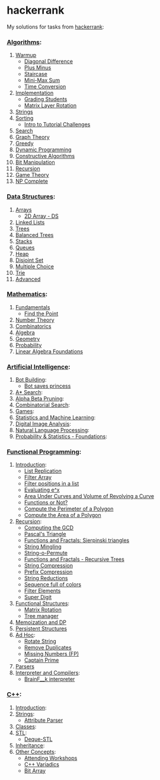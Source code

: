 # hackerrank
My solutions for tasks from [hackerrank](https://www.hackerrank.com/):
### [Algorithms](https://www.hackerrank.com/domains/algorithms):
1. [Warmup](https://www.hackerrank.com/domains/algorithms/warmup)
   * [Diagonal Difference](https://www.hackerrank.com/challenges/diagonal-difference)
   * [Plus Minus](https://www.hackerrank.com/challenges/plus-minus)
   * [Staircase](https://www.hackerrank.com/challenges/staircase)
   * [Mini-Max Sum](https://www.hackerrank.com/challenges/mini-max-sum)
   * [Time Conversion](https://www.hackerrank.com/challenges/time-conversion)
2. [Implementation](https://www.hackerrank.com/domains/algorithms/implementation)
   * [Grading Students](https://www.hackerrank.com/challenges/grading)
   * [Matrix Layer Rotation](https://www.hackerrank.com/challenges/matrix-rotation-algo)
3. [Strings](https://www.hackerrank.com/domains/algorithms/strings)
4. [Sorting](https://www.hackerrank.com/domains/algorithms/arrays-and-sorting)
   * [Intro to Tutorial Challenges](https://www.hackerrank.com/challenges/tutorial-intro)
5. [Search](https://www.hackerrank.com/domains/algorithms/search)
6. [Graph Theory](https://www.hackerrank.com/domains/algorithms/graph-theory)
7. [Greedy](https://www.hackerrank.com/domains/algorithms/greedy)
8. [Dynamic Programming](https://www.hackerrank.com/domains/algorithms/dynamic-programming)
9. [Constructive Algorithms](https://www.hackerrank.com/domains/algorithms/constructive-algorithms)
10. [Bit Manipulation](https://www.hackerrank.com/domains/algorithms/bit-manipulation)
11. [Recursion](https://www.hackerrank.com/domains/algorithms/recursion)
12. [Game Theory](https://www.hackerrank.com/domains/algorithms/game-theory)
13. [NP Complete](https://www.hackerrank.com/domains/algorithms/np-complete-problems)

### [Data Structures](https://www.hackerrank.com/domains/data-structures):
1. [Arrays](https://www.hackerrank.com/domains/data-structures/arrays)
   * [2D Array - DS](https://www.hackerrank.com/challenges/2d-array)
2. [Linked Lists](https://www.hackerrank.com/domains/data-structures/linked-lists)
3. [Trees](https://www.hackerrank.com/domains/data-structures/trees)
4. [Balanced Trees](https://www.hackerrank.com/domains/data-structures/balanced-trees)
5. [Stacks](https://www.hackerrank.com/domains/data-structures/stacks)
6. [Queues](https://www.hackerrank.com/domains/data-structures/queues)
7. [Heap](https://www.hackerrank.com/domains/data-structures/heap)
8. [Disjoint Set](https://www.hackerrank.com/domains/data-structures/disjoint-set)
9. [Multiple Choice](https://www.hackerrank.com/domains/data-structures/multiple-choice)
10. [Trie](https://www.hackerrank.com/domains/data-structures/trie)
11. [Advanced](https://www.hackerrank.com/domains/data-structures/data-structures)

### [Mathematics](https://www.hackerrank.com/domains/mathematics):
1. [Fundamentals](https://www.hackerrank.com/domains/mathematics/fundamentals)
   * [Find the Point](https://www.hackerrank.com/challenges/find-point)
2. [Number Theory](https://www.hackerrank.com/domains/mathematics/number-theory)
3. [Combinatorics](https://www.hackerrank.com/domains/mathematics/combinatorics)
4. [Algebra](https://www.hackerrank.com/domains/mathematics/algebra)
5. [Geometry](https://www.hackerrank.com/domains/mathematics/geometry)
6. [Probability](https://www.hackerrank.com/domains/mathematics/probability)
7. [Linear Algebra Foundations](https://www.hackerrank.com/domains/mathematics/linear-algebra-foundations)

### [Artificial Intelligence](https://www.hackerrank.com/domains/ai):
1. [Bot Building](https://www.hackerrank.com/domains/ai/introduction):
   * [Bot saves princess](https://www.hackerrank.com/challenges/saveprincess)
2. [A* Search](https://www.hackerrank.com/domains/ai/astar-search):
3. [Alpha Beta Pruning](https://www.hackerrank.com/domains/ai/alpha-beta-pruning):
4. [Combinatorial Search](https://www.hackerrank.com/domains/ai/combinatorial-search-theory):
5. [Games](https://www.hackerrank.com/domains/ai/richman-games):
6. [Statistics and Machine Learning](https://www.hackerrank.com/domains/ai/machine-learning):
7. [Digital Image Analysis](https://www.hackerrank.com/domains/ai/image-analysis):
8. [Natural Language Processing](https://www.hackerrank.com/domains/ai/nlp):
9. [Probability & Statistics - Foundations](https://www.hackerrank.com/domains/ai/statistics-foundations):

### [Functional Programming](https://www.hackerrank.com/domains/fp):
1. [Introduction](https://www.hackerrank.com/domains/fp/intro):
   * [List Replication](https://www.hackerrank.com/challenges/fp-list-replication)
   * [Filter Array](https://www.hackerrank.com/challenges/fp-filter-array)
   * [Filter positions in a list](https://www.hackerrank.com/challenges/fp-filter-positions-in-a-list)
   * [Evaluating e^x](https://www.hackerrank.com/challenges/eval-ex)
   * [Area Under Curves and Volume of Revolving a Curve](https://www.hackerrank.com/challenges/area-under-curves-and-volume-of-revolving-a-curv)
   * [Functions or Not?](https://www.hackerrank.com/challenges/functions-or-not)
   * [Compute the Perimeter of a Polygon](https://www.hackerrank.com/challenges/lambda-march-compute-the-perimeter-of-a-polygon)
   * [Compute the Area of a Polygon](https://www.hackerrank.com/challenges/lambda-march-compute-the-area-of-a-polygon)
2. [Recursion](https://www.hackerrank.com/domains/fp/recursion):
   * [Computing the GCD](https://www.hackerrank.com/challenges/functional-programming-warmups-in-recursion---gcd)
   * [Pascal's Triangle](https://www.hackerrank.com/challenges/pascals-triangle)
   * [Functions and Fractals: Sierpinski triangles](https://www.hackerrank.com/challenges/functions-and-fractals-sierpinski-triangles)
   * [String Mingling](https://www.hackerrank.com/challenges/string-mingling)
   * [String-o-Permute](https://www.hackerrank.com/challenges/string-o-permute)
   * [Functions and Fractals - Recursive Trees](https://www.hackerrank.com/challenges/fractal-trees)
   * [String Compression](https://www.hackerrank.com/challenges/string-compression)
   * [Prefix Compression](https://www.hackerrank.com/challenges/prefix-compression)
   * [String Reductions](https://www.hackerrank.com/challenges/string-reductions)
   * [Sequence full of colors](https://www.hackerrank.com/challenges/sequence-full-of-colors)
   * [Filter Elements](https://www.hackerrank.com/challenges/filter-elements)
   * [Super Digit](https://www.hackerrank.com/challenges/super-digit)
3. [Functional Structures](https://www.hackerrank.com/domains/fp/ds):
   * [Matrix Rotation](https://www.hackerrank.com/challenges/matrix-rotation)
   * [Tree manager](https://www.hackerrank.com/challenges/tree-manager)
4. [Memoization and DP](https://www.hackerrank.com/domains/fp/dp)
5. [Persistent Structures](https://www.hackerrank.com/domains/fp/persistent-ds)
6. [Ad Hoc](https://www.hackerrank.com/domains/fp/misc):
   * [Rotate String](https://www.hackerrank.com/challenges/rotate-string)
   * [Remove Duplicates](https://www.hackerrank.com/challenges/remove-duplicates)
   * [Missing Numbers (FP)](https://www.hackerrank.com/challenges/missing-numbers-fp)
   * [Captain Prime](https://www.hackerrank.com/challenges/captain-prime)
7. [Parsers](https://www.hackerrank.com/domains/fp/parsers)
8. [Interpreter and Compilers](https://www.hackerrank.com/domains/fp/compilers):
   * [BrainF__k interpreter](https://www.hackerrank.com/challenges/brainf-k-interpreter-fp)

### [C++](https://www.hackerrank.com/domains/cpp):
1. [Introduction](https://www.hackerrank.com/domains/cpp/cpp-introduction):
2. [Strings](https://www.hackerrank.com/domains/cpp/cpp-strings):
   * [Attribute Parser](https://www.hackerrank.com/challenges/attribute-parser)
3. [Classes](https://www.hackerrank.com/domains/cpp/classes):
4. [STL](https://www.hackerrank.com/domains/cpp/stl):
   * [Deque-STL](https://www.hackerrank.com/challenges/deque-stl)
5. [Inheritance](https://www.hackerrank.com/domains/cpp/inheritance):
6. [Other Concepts](https://www.hackerrank.com/domains/cpp/other-concepts):
   * [Attending Workshops](https://www.hackerrank.com/challenges/attending-workshops)
   * [C++ Variadics](https://www.hackerrank.com/challenges/cpp-variadics)
   * [Bit Array](https://www.hackerrank.com/challenges/bitset-1)
